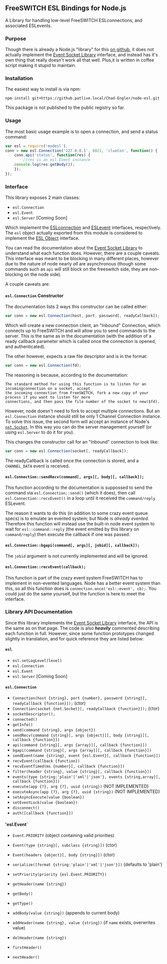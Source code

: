## FreeSWITCH ESL Bindings for Node.js

A Library for handling low-level FreeSWITCH ESLconnections, and associated ESLevents.

### Purpose

Though there is already a Node.js "library" for this [on github](https://github.com/shimaore/esl),
it does not actually implement the [Event Socket Library](http://wiki.freeswitch.org/wiki/Event_Socket_Library)
interface, and instead has it's own thing that really doesn't work all that well. Plus,it is written
in coffee script making it stupid to maintain.

### Installation

The easiest way to install is via npm:

```shell
npm install git+https://github.patlive.local/Chad-Engler/node-esl.git
```

This package is not published to the public registry so far.

### Usage

The most basic usage example is to open a connection, and send a status command:

```javascript
var esl = require('modesl'),
conn = new esl.Connection('127.0.0.1', 8021, 'clueCon', function() {
    conn.api('status', function(res) {
        //res is an esl.Event instance
	console.log(res.getBody());
    });
});
```

### Interface

This library exposes 2 main classes:

 * `esl.Connection`
 * `esl.Event`
 * `esl.Server` [Coming Soon]

Which implement the [ESLconnection](http://wiki.freeswitch.org/wiki/Event_Socket_Library#ESLconnection_Object)
and [ESLevent](http://wiki.freeswitch.org/wiki/Event_Socket_Library#ESLevent_Object) interfaces, respectively.
The `esl` object actually exported from this module is considered to implement the 
[ESL Object](http://wiki.freeswitch.org/wiki/Event_Socket_Library#ESL_Object) interface.

You can read the documentation about the [Event Socket Library](http://wiki.freeswitch.org/wiki/Event_Socket_Library)
to understand what each function does. However, there are a couple caveats. This interface was meant to be blocking
in many different places, however due to the nature of node nearly _all_ are asynchronous (though some commands
such as `api` will still block on the freeswitch side, they are non-blocking on the node side).

A couple caveats are:

#### `esl.Connection` Constructor

The documentation lists 2 ways this constructor can be called either:

```javascript
var conn = new esl.Connection(host, port, password[, readyCallback]);
```

Which will create a new connection client, an "Inbound" Connection, which connects up to FreeSWITCH and will
allow you to send commands to the server. This is the same as in the documentation (with the addition of a 
ready callback parameter which is called once the connection is opened, and authenticated).

The other however, expects a raw file descriptor and is in the format:

```javascript
var conn = new esl.Connection(fd);
```

The reasoning is because, according to the documentation:

```
The standard method for using this function is to listen for an incomingconnection on a socket, accept
the incoming connection from FreeSWITCH, fork a new copy of your process if you want to listen for more
connections, and then pass the file number of the socket to new($fd).
````

However, node doesn't need to fork to accept multiple connections. But an `esl.Connection` instance should
still be only 1 Channel Connection instance. To solve this issue, the second form will accept an instance of
Node's [`net.Socket`](http://nodejs.org/api/net.html#net_class_net_socket). In this way you can do the server
management yourself (or using `esl.Server` to do it for you).

This changes the constructor call for an "Inbound" connection to look like:

```javascript
var conn = new esl.Connection(socket[, readyCallback]);
```

The readyCallback is called once the connection is stored, and a `CHANNEL_DATA` event is received.

#### `esl.Connection::sendRecv(command[, args][, body][, callback]);`

This function according to the documentation is suppossed to send the command via `esl.Connection::send()`
(which it does), then call `esl.Connection::recvEvent()` in a loop until it received the `command/reply`
ESLevent.

The reason it wants to do this (in addition to some crazy event queue specs) is to emulate an evented system;
but Node is _already evented_. Therefore this function will instead use the built-in node event system to
wait for `esl::command::reply` (the event emitted by this library on `command/reply`) then execute the callback
if one was passed.

#### `esl.Connection::bgapi(command[, args][, jobid][, callback]);`

The `jobid` argument is not currently implemented and will be ignored.

#### `esl.Connection::recvEvent(callback);`

This function is part of the crazy event system FreeSWITCH has to implement in non-evented languages. Node has
a better event system than this, so all this function does is `connection.once('esl::event', cb);`. You could
just do the same yourself, but the function is here to meet the interface.

### Library API Documentation

Since this library implements the [Event Socket Library](http://wiki.freeswitch.org/wiki/Event_Socket_Library)
interface, the API is the same as on that page. The code is also ___heavily___ commented describing each
function in full. However, since some function prototypes changed slightly in translation, and for quick
reference they are listed below:

#### `esl`

 - `esl.setLogLevel(level)`
 - `esl.Connection`
 - `esl.Event`
 - `esl.Server` [Coming Soon]

#### `esl.Connection`

 - `Connection(host {string}, port {number}, password {string}[, readyCallback {function}]);` (ctor)
 - `Connection(socket {net.Socket}[, readyCallback {function}]);` (ctor)
 - `socketDescriptor();`
 - `connected()`
 - `getInfo()`
 - `send(command {string}, args {object})`
 - `sendRecv(command {string}[, args {object}][, body {string}][, callback {function}])`
 - `api(command {string}[, args {array}][, callback {function}])`
 - `bgapi(command {string}[, args {array}][, callback {function}])`
 - `sendEvent(name {string}, event {esl.Event}[, callback {function}])`
 - `recvEvent(callback {function})`
 - `recvEventTimed(ms {number}[, callback {function}])`
 - `filter(header {string}, value {string}[, callback {function}])`
 - `events(type {string:'plain'|'xml'|'json'}, events {string,array}[, callback {function}])`
 - `execute(app {?}, arg {?}, uuid {string})` (NOT IMPLEMENTED)
 - `executeAsync(app {?}, arg {?}, uuid {string})` (NOT IMPLEMENTED)
 - `setAsyncExecute(value {boolean})`
 - `setEventLock(value {boolean})`
 - `disconnect()`
 - `auth([callback {function}])`

#### 'esl.Event`

 - `Event.PRIORITY` (object containing valid priorities)

 - `Event(type {string}[, subclass {string}])` (ctor)
 - `Event(headers {object}[, body {string}])` (ctor)
 - `serialize([format {string:'plain'|'xml'|'json'}])` (defaults to 'plain')
 - `setPriority(priority {esl.Event.PRIORITY})`
 - `getHeader(name {string})`
 - `getBody()`
 - `getType()`
 - `addBody(value {string})` (appends to current body)
 - `addHeader(name {string}, value {string})` (if `name` exists, overwrites value)
 - `delHeader(name {string})`
 - `firstHeader()`
 - `nextHeader()`